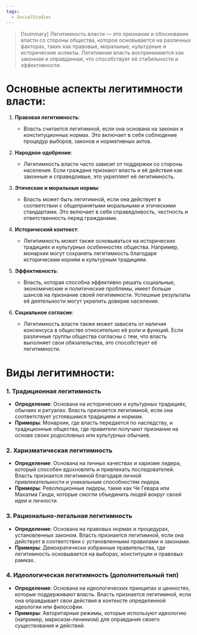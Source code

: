 ```yaml
---
tags:
  - SocialStudies
---
```

> [!summary] 
> Легитимность власти — это признание и обоснование власти со стороны общества, которое основывается на различных факторах, таких как правовые, моральные, культурные и исторические аспекты. Легитимная власть воспринимается как законная и оправданная, что способствует её стабильности и эффективности.

# Основные аспекты легитимности власти:

1. **Правовая легитимность**:
    
    - Власть считается легитимной, если она основана на законах и конституционных нормах. Это включает в себя соблюдение процедур выборов, законов и нормативных актов.
2. **Народное одобрение**:
    
    - Легитимность власти часто зависит от поддержки со стороны населения. Если граждане признают власть и её действия как законные и справедливые, это укрепляет её легитимность.
3. **Этические и моральные нормы**:
    
    - Власть может быть легитимной, если она действует в соответствии с общепринятыми моральными и этическими стандартами. Это включает в себя справедливость, честность и ответственность перед гражданами.
4. **Исторический контекст**:
    
    - Легитимность может также основываться на исторических традициях и культурных особенностях общества. Например, монархии могут сохранять легитимность благодаря историческим корням и культурным традициям.
5. **Эффективность**:
    
    - Власть, которая способна эффективно решать социальные, экономические и политические проблемы, имеет больше шансов на признание своей легитимности. Успешные результаты её деятельности могут укрепить доверие населения.
6. **Социальное согласие**:
    
    - Легитимность власти также может зависеть от наличия консенсуса в обществе относительно её роли и функций. Если различные группы общества согласны с тем, что власть выполняет свои обязательства, это способствует её легитимности.

# Виды легитимности:

### 1. Традиционная легитимность

- **Определение**: Основана на исторических и культурных традициях, обычаях и ритуалах. Власть признается легитимной, если она соответствует устоявшимся традициям и нормам.
- **Примеры**: Монархии, где власть передается по наследству, и традиционные общества, где правители получают признание на основе своих родословных или культурных обычаев.

### 2. Харизматическая легитимность

- **Определение**: Основана на личных качествах и харизме лидера, который способен вдохновлять и привлекать последователей. Власть признается легитимной благодаря личной привлекательности и уникальным способностям лидера.
- **Примеры**: Революционные лидеры, такие как Че Гевара или Махатма Ганди, которые смогли объединить людей вокруг своей идеи и личности.

### 3. Рационально-легальная легитимность

- **Определение**: Основана на правовых нормах и процедурах, установленных законом. Власть признается легитимной, если она действует в соответствии с установленными правилами и законами.
- **Примеры**: Демократически избранные правительства, где легитимность основывается на выборах, конституции и правовых рамках.

### 4. Идеологическая легитимность (дополнительный тип)

- **Определение**: Основана на идеологических принципах и ценностях, которые поддерживают власть. Власть признается легитимной, если она оправдывает свои действия в контексте определенной идеологии или философии.
- **Примеры**: Авторитарные режимы, которые используют идеологию (например, марксизм-ленинизм) для оправдания своего существования и действий.